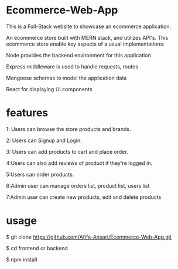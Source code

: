 # Ecommerce-Web-App
This is a Full-Stack website to showcase an ecommerce application.

An ecommerce store built with MERN stack, and utilizes API's. This ecommerce store enable key aspects of a usual implementations:

Node provides the backend environment for this application

Express middleware is used to handle requests, routes

Mongoose schemas to model the application data

React for displaying UI components

# features
1: Users can browse the store products and brands.

2: Users can Signup and Login.

3: Users can add products to cart and place order.

4:Users can also add reviews of product if they're logged in.

5:Users can order products.

6:Admin user can manage orders list, product list, users list

7:Admin user can create new products, edit and delete products


# usage
$ git clone https://github.com/Afifa-Ansari/Ecommerce-Web-App.git

$ cd frontend or backend

$ npm install
